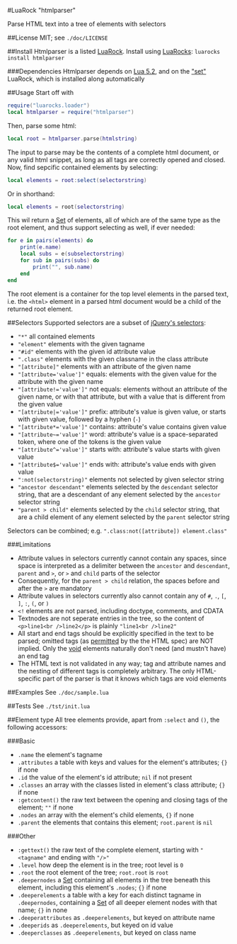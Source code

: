 #LuaRock "htmlparser"

Parse HTML text into a tree of elements with selectors

[1]: http://wscherphof.github.com/lua-set/
[2]: http://api.jquery.com/category/selectors/

##License
MIT; see `./doc/LICENSE`

##Install
Htmlparser is a listed [LuaRock](http://luarocks.org/repositories/rocks/). Install using [LuaRocks](http://www.luarocks.org/): `luarocks install htmlparser`

###Dependencies
Htmlparser depends on [Lua 5.2](http://www.lua.org/download.html), and on the ["set"][1] LuaRock, which is installed along automatically

##Usage
Start off with
```lua
require("luarocks.loader")
local htmlparser = require("htmlparser")
```
Then, parse some html:
```lua
local root = htmlparser.parse(htmlstring)
```
The input to parse may be the contents of a complete html document, or any valid html snippet, as long as all tags are correctly opened and closed.
Now, find sepcific contained elements by selecting:
```lua
local elements = root:select(selectorstring)
```
Or in shorthand:
```lua
local elements = root(selectorstring)
```
This wil return a [Set][1] of elements, all of which are of the same type as the root element, and thus support selecting as well, if ever needed:
```lua
for e in pairs(elements) do
	print(e.name)
	local subs = e(subselectorstring)
	for sub in pairs(subs) do
		print("", sub.name)
	end
end
```
The root element is a container for the top level elements in the parsed text, i.e. the `<html>` element in a parsed html document would be a child of the returned root element.

##Selectors
Supported selectors are a subset of [jQuery's selectors][2]:

- `"*"` all contained elements
- `"element"` elements with the given tagname
- `"#id"` elements with the given id attribute value
- `".class"` elements with the given classname in the class attribute
- `"[attribute]"` elements with an attribute of the given name
- `"[attribute='value']"` equals: elements with the given value for the attribute with the given name
- `"[attribute!='value']"` not equals: elements without an attribute of the given name, or with that attribute, but with a value that is different from the given value
- `"[attribute|='value']"` prefix: attribute's value is given value, or starts with given value, followed by a hyphen (`-`)
- `"[attribute*='value']"` contains: attribute's value contains given value
- `"[attribute~='value']"` word: attribute's value is a space-separated token, where one of the tokens is the given value
- `"[attribute^='value']"` starts with: attribute's value starts with given value
- `"[attribute$='value']"` ends with: attribute's value ends with given value
- `":not(selectorstring)"` elements not selected by given selector string
- `"ancestor descendant"` elements selected by the `descendant` selector string, that are a descendant of any element selected by the `ancestor` selector string
- `"parent > child"` elements selected by the `child` selector string, that are a child element of any element selected by the `parent` selector string

Selectors can be combined; e.g. `".class:not([attribute]) element.class"`

###Limitations
- Attribute values in selectors currently cannot contain any spaces, since space is interpreted as a delimiter between the `ancestor` and `descendant`, `parent` and `>`, or `>` and `child` parts of the selector
- Consequently, for the `parent > child` relation, the spaces before and after the `>` are mandatory
- Attribute values in selectors currently also cannot contain any of `#`, `.`, `[`, `]`, `:`, `(`, or `)`
- `<!` elements are not parsed, including doctype, comments, and CDATA
- Textnodes are not seperate entries in the tree, so the content of `<p>line1<br />line2</p>` is plainly `"line1<br />line2"`
- All start and end tags should be explicitly specified in the text to be parsed; omitted tags (as [permitted](http://www.w3.org/TR/html5/syntax.html#optional-tags) by the the HTML spec) are NOT implied. Only the [void](http://www.w3.org/TR/html5/syntax.html#void-elements) elements naturally don't need (and mustn't have) an end tag
- The HTML text is not validated in any way; tag and attribute names and the nesting of different tags is completely arbitrary. The only HTML-specific part of the parser is that it knows which tags are void elements

##Examples
See `./doc/sample.lua`

##Tests
See `./tst/init.lua`

##Element type
All tree elements provide, apart from `:select` and `()`, the following accessors:

###Basic
- `.name` the element's tagname
- `.attributes` a table with keys and values for the element's attributes; `{}` if none
- `.id` the value of the element's id attribute; `nil` if not present
- `.classes` an array with the classes listed in element's class attribute; `{}` if none
- `:getcontent()` the raw text between the opening and closing tags of the element; `""` if none
- `.nodes` an array with the element's child elements, `{}` if none
- `.parent` the elements that contains this element; `root.parent` is `nil`

###Other
- `:gettext()` the raw text of the complete element, starting with `"<tagname"` and ending with `"/>"`
- `.level` how deep the element is in the tree; root level is `0`
- `.root` the root element of the tree; `root.root` is `root`
- `.deepernodes` a [Set][1] containing all elements in the tree beneath this element, including this element's `.nodes`; `{}` if none
- `.deeperelements` a table with a key for each distinct tagname in `.deepernodes`, containing a [Set][1] of all deeper element nodes with that name; `{}` in none
- `.deeperattributes` as `.deeperelements`, but keyed on attribute name
- `.deeperids` as `.deeperelements`, but keyed on id value
- `.deeperclasses` as `.deeperelements`, but keyed on class name
